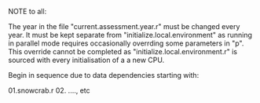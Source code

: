 
NOTE to all:

The year in the file "current.assessment.year.r" must be changed every year. It must be kept separate from "initialize.local.environment" as running in parallel mode requires occasionally overrding some parameters in "p". This override cannot be completed as "initialize.local.environment.r" is sourced with every initialisation of a a new CPU.

Begin in sequence due to data dependencies starting with:
 
 01.snowcrab.r
 02. ...., etc

